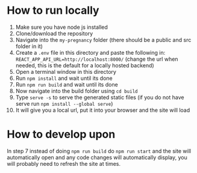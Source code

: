 # How to run locally

1. Make sure you have node js installed
2. Clone/download the repository
3. Navigate into the `my-pregnancy` folder (there should be a public and src folder in it)
4. Create a `.env` file in this directory and paste the following in: `REACT_APP_API_URL=http://localhost:8000/` (change the url when needed, this is the default for a locally hosted backend)
5. Open a terminal window in this directory
6. Run `npm install` and wait until its done
7. Run `npm run build` and wait until its done
8. Now navigate into the build folder using `cd build`
9. Type `serve -s` to serve the generated static files (if you do not have serve run `npm install --global serve`)
10. It will give you a local url, put it into  your browser and the site will load

# How to develop upon
In step 7 instead of doing `npm run build` do `npm run start` and the site will automatically open and any code changes will automatically display, you will probably need to refresh the site at times.
